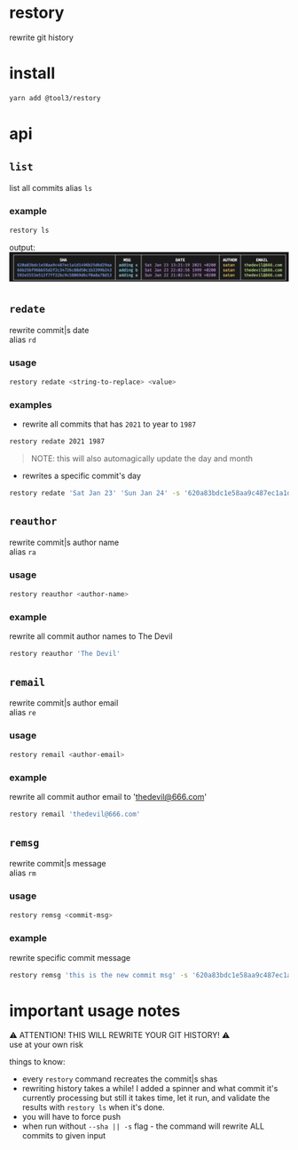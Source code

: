 # restory
rewrite git history

# install
```bash
yarn add @tool3/restory
```

# api
## `list`
list all commits
alias `ls`   
### example
```bash
restory ls
```

output:
![](./list.png)

## `redate`
rewrite commit|s date   
alias `rd`
### usage
```bash
restory redate <string-to-replace> <value>
```
### examples
- rewrite all commits that has `2021` to year to `1987`   
```bash
restory redate 2021 1987
```
> NOTE: this will also automagically update the day and month

- rewrites a specific commit's day

```bash
restory redate 'Sat Jan 23' 'Sun Jan 24' -s '620a83bdc1e58aa9c487ec1a1d1496b25d6d29aa'
```

## `reauthor`
rewrite commit|s author name   
alias `ra`

### usage
```bash
restory reauthor <author-name>
```
### example
rewrite all commit author names to The Devil
```bash
restory reauthor 'The Devil'
```

## `remail`
rewrite commit|s author email   
alias `re`

### usage
```bash
restory remail <author-email>
```

### example
rewrite all commit author email to 'thedevil@666.com'
```bash
restory remail 'thedevil@666.com'
```
## `remsg`
rewrite commit|s message   
alias `rm` 
### usage
```bash
restory remsg <commit-msg>
```
### example
rewrite specific commit message
```bash
restory remsg 'this is the new commit msg' -s '620a83bdc1e58aa9c487ec1a1d1496b25d6d29aa'
```
# important usage notes
⚠️ ATTENTION! THIS WILL REWRITE YOUR GIT HISTORY! ⚠️    
use at your own risk

things to know:
- every `restory` command recreates the commit|s shas
- rewriting history takes a while! I added a spinner and what commit it's currently processing but still it takes time, let it run, and validate the results with `restory ls` when it's done.
- you will have to force push
- when run without `--sha || -s` flag - the command will rewrite ALL commits to given input
